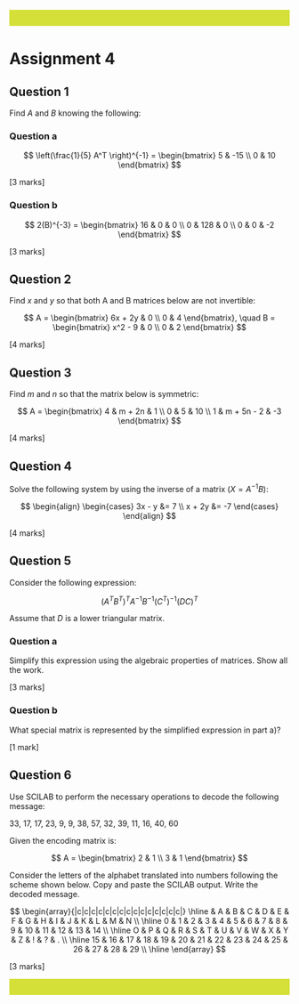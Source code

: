 ![](media/header.png)

# Assignment 4

## Question 1

Find $A$ and $B$ knowing the following:

### Question a

$$
\left(\frac{1}{5} A^T \right)^{-1} = \begin{bmatrix} 5 & -15 \\
0 & 10 \end{bmatrix}
$$

\[3 marks\]

### Question b

$$
2(B)^{-3} = \begin{bmatrix} 16 & 0 & 0 \\
0 & 128 & 0 \\
0 & 0 & -2 \end{bmatrix}
$$

\[3 marks\]

## Question 2

Find $x$ and $y$ so that both A and B matrices below are not invertible:

$$
A = \begin{bmatrix} 6x + 2y & 0 \\
0 & 4 \end{bmatrix}, \quad B = \begin{bmatrix} x^2 - 9 & 0 \\
0 & 2 \end{bmatrix}
$$

\[4 marks\]

## Question 3

Find $m$ and $n$ so that the matrix below is symmetric:

$$
A = \begin{bmatrix}  4 & m + 2n & 1 \\
 0 & 5 & 10 \\
 1 & m + 5n - 2 & -3  \end{bmatrix}
 $$

\[4 marks\]

## Question 4

Solve the following system by using the inverse of a matrix
($X = A^{-1}B$):

$$
\begin{align}
\begin{cases} 3x - y &= 7 \\
x + 2y &= -7 \end{cases}
\end{align}
$$

\[4 marks\]

## Question 5

Consider the following expression:

$$
( A^T B^T )^T A^{-1} B^{-1} ( C^T )^{-1} ( D C )^T
$$

Assume that $D$ is a lower triangular matrix.

### Question a

Simplify this expression using the algebraic properties of matrices.
Show all the work.

\[3 marks\]

### Question b

What special matrix is represented by the simplified expression in part
a)?

\[1 mark\]

## Question 6

Use SCILAB to perform the necessary operations to decode the following
message:

33, 17, 17, 23, 9, 9, 38, 57, 32, 39, 11, 16, 40, 60

Given the encoding matrix is:

$$
A = \begin{bmatrix} 2 & 1 \\
3 & 1 \end{bmatrix}
$$

Consider the letters of the alphabet translated into numbers following
the scheme shown below. Copy and paste the SCILAB output. Write the
decoded message.

$$
\begin{array}{|c|c|c|c|c|c|c|c|c|c|c|c|c|c|c|}
\hline
 & A & B & C & D & E & F & G & H & I & J & K & L & M & N \\
\hline
0 & 1 & 2 & 3 & 4 & 5 & 6 & 7 & 8 & 9 & 10 & 11 & 12 & 13 & 14 \\
\hline
O & P & Q & R & S & T & U & V & W & X & Y & Z & ! & ? & . \\
\hline
15 & 16 & 17 & 18 & 19 & 20 & 21 & 22 & 23 & 24 & 25 & 26 & 27 & 28 & 29 \\
\hline
\end{array}
$$

\[3 marks\]

![](media/footer.png)
